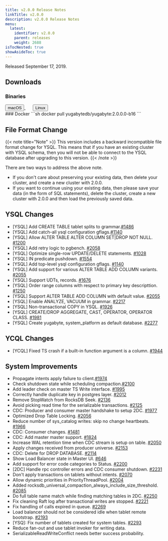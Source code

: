 ```yaml
---
title: v2.0.0 Release Notes
linkTitle: v2.0.0
description: v2.0.0 Release Notes
menu:
  latest:
    identifier: v2.0.0
    parent: releases
    weight: 2688
isTocNested: true
showAsideToc: true
---
```


Released September 17, 2019.

## Downloads
### Binaries
<a class="download-binary-link" href="https://downloads.yugabyte.com/yugabyte-2.0.0.0-darwin.tar.gz">
  <button>
    <i class="fab fa-apple"></i><span class="download-text">macOS</span>
  </button>
</a>
&nbsp; &nbsp; &nbsp; 
<a class="download-binary-link" href="https://downloads.yugabyte.com/yugabyte-2.0.0.0-linux.tar.gz">
  <button>
    <i class="fab fa-linux"></i><span class="download-text">Linux</span>
  </button>
</a>
<br />
### Docker
```sh
docker pull yugabytedb/yugabyte:2.0.0.0-b16
```

## File Format Change

{{< note title="Note" >}}
This version includes a backward incompatible file format change for YSQL. This means that if you have an existing cluster with YSQL schema, then you will not be able to connect to the YSQL database after upgrading to this version.
{{< /note >}}

There are two ways to address the above note.

* If you don't care about preserving your existing data, then delete your cluster, and create a new
  cluster with 2.0.0. 
* If you want to continue using your existing data, then please save your data (in the form of
  SQL statements), delete the cluster, create a new cluster with 2.0.0 and then load the previously saved data.

## YSQL Changes
* [YSQL] Add CREATE TABLE tablet splits to
  grammar.[#1486](https://github.com/Yugabyte/yugabyte-db/issues/1486)
* [YSQL]  Add catch-all ysql configuration
  gflags.[#1140](https://github.com/Yugabyte/yugabyte-db/issues/1140)
* [YSQL]  Allow ALTER TABLE ALTER COLUMN SET|DROP NOT NULL.
  [#1200](https://github.com/Yugabyte/yugabyte-db/issues/1200) 
* [YSQL] Add retry logic to pgbench. [#2058](https://github.com/Yugabyte/yugabyte-db/issues/2058)
* [YSQL] Optimize single-row UPDATE/DELETE statements.
  [#1028](https://github.com/Yugabyte/yugabyte-db/issues/1028)
* [YSQL] IN predicate pushdown. [#1554](https://github.com/Yugabyte/yugabyte-db/issues/1554)
* [YSQL] Add top-level ysql configuration gflags.
  [#1140](https://github.com/Yugabyte/yugabyte-db/issues/1140)
* [YSQL] Add support for various ALTER TABLE ADD COLUMN variants.
  [#2055](https://github.com/Yugabyte/yugabyte-db/issues/2055)
* [YSQL] Support UDTs, records. [#1676](https://github.com/Yugabyte/yugabyte-db/issues/1676)
* [YSQL] Order range columns with respect to primary key descripttion.
  [#1250](https://github.com/Yugabyte/yugabyte-db/issues/1250)
* [YSQL] Support ALTER TABLE ADD COLUMN with default value.
  [#2055](https://github.com/Yugabyte/yugabyte-db/issues/2055)
* [YSQL] Enable ANALYZE, VACUUM in grammar.
  [#2217](https://github.com/Yugabyte/yugabyte-db/issues/2217)
* [YSQL] Non-transactional COPY in YSQL.
  [#1926](https://github.com/Yugabyte/yugabyte-db/issues/1926)
* [YSQL] CREATE/DROP AGGREGATE, CAST, OPERATOR, OPERATOR CLASS.
  [#1981](https://github.com/Yugabyte/yugabyte-db/issues/1981)
* [YSQL] Create yugabyte, system_platform as default database.
  [#2277](https://github.com/Yugabyte/yugabyte-db/issues/2277)

## YCQL Changes
*  [YCQL] Fixed TS crash if a built-in function argument is a column.
   [#1944](https://github.com/Yugabyte/yugabyte-db/issues/1944)

## System Improvements
* Propagate intents apply failure to
  client.[#1974](https://github.com/Yugabyte/yugabyte-db/issues/1974)
* Check shutdown state while scheduling
  compaction.[#2100](https://github.com/Yugabyte/yugabyte-db/issues/2100)
* Add leader check on master TS Write interface.
  [#1995](https://github.com/Yugabyte/yugabyte-db/issues/1995)
* Correctly handle duplicate key in postgres layer.
  [#2012](https://github.com/Yugabyte/yugabyte-db/issues/2012)
* Remove StopWatch from RocksDB Seek. [#2136](https://github.com/Yugabyte/yugabyte-db/issues/2136)
* Avoid picking read time for the serializable transactions.
  [#2125](https://github.com/Yugabyte/yugabyte-db/issues/2125)
* CDC: Producer and consumer master handshake to setup 2DC.
  [#1977](https://github.com/Yugabyte/yugabyte-db/issues/1977)
* Optimized Drop Table Locking. [#2056](https://github.com/Yugabyte/yugabyte-db/issues/2056)
* Reduce number of sys_catalog writes: skip no change heartbeats.
  [#1966](https://github.com/Yugabyte/yugabyte-db/issues/1966)
* CDC: Consumer changes. [#1481](https://github.com/Yugabyte/yugabyte-db/issues/1481)
* CDC: Add master master support. [#1824](https://github.com/Yugabyte/yugabyte-db/issues/1824)
*  Increase WAL retention time when CDC stream is setup on table.
   [#2050](https://github.com/Yugabyte/yugabyte-db/issues/2050)
* Apply changes received from producer universe.
  [#2153](https://github.com/Yugabyte/yugabyte-db/issues/2153)
* CDC: Delete for DROP DATABASE. [#2114](https://github.com/Yugabyte/yugabyte-db/issues/2114)
* Show Load Balancer state in Master UI. [#646](https://github.com/Yugabyte/yugabyte-db/issues/646)
* Add support for error code categories to Status.
  [#2200](https://github.com/Yugabyte/yugabyte-db/issues/2200)
* [2DC] Handle rpc controller errors and CDC consumer shutdown.
  [#2231](https://github.com/Yugabyte/yugabyte-db/issues/2231)
* Don't apply transactions on tablets without intents.
  [#2070](https://github.com/Yugabyte/yugabyte-db/issues/2070)
* Allow dynamic priorities in PriorityThreadPool.
  [#2004](https://github.com/Yugabyte/yugabyte-db/issues/2004)
* Added rocksdb_universal_compaction_always_include_size_threshold.
  [#2085](https://github.com/Yugabyte/yugabyte-db/issues/2085)
* Do full table name match while finding matching tables in 2DC.
  [#2250](https://github.com/Yugabyte/yugabyte-db/issues/2250)
* Fix cleaning Raft log after transactional writes are stopped.
  [#2221](https://github.com/Yugabyte/yugabyte-db/issues/2221)
* Fix handling of calls expired in queue.
  [#2269](https://github.com/Yugabyte/yugabyte-db/issues/2269)
*  Load balancer should not be considered idle when tablet remote bootstrap.
   [#2193](https://github.com/Yugabyte/yugabyte-db/issues/2193)
* [YSQ]: Fix number of tablets created for system tables.
  [#2293](https://github.com/Yugabyte/yugabyte-db/issues/2293)
* Reduce fan-out and use tablet invoker for writing data.
* SerializableReadWriteConflict needs better success probability.

